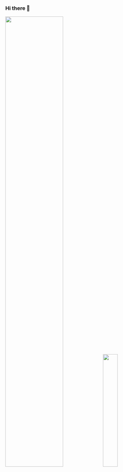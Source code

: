### Hi there 👋
<p>
<img src="https://github-readme-stats.vercel.app/api?username=Miaow233&show_icons=true&theme=dark" width="60%" />

<img src="https://pic.stackoverflow.wiki/uploadImages/116/92/208/73/2021/09/16/21/59/8194295e-aede-4ed1-a962-112f0b1ab1fb.svg" width="30%" />
</p>

<!--
**Miaow233/Miaow233** is a ✨ _special_ ✨ repository because its `README.md` (this file) appears on your GitHub profile.

Here are some ideas to get you started:

- 🔭 I’m currently working on ...
- 🌱 I’m currently learning ...
- 👯 I’m looking to collaborate on ...
- 🤔 I’m looking for help with ...
- 💬 Ask me about ...
- 📫 How to reach me: ...
- 😄 Pronouns: ...
- ⚡ Fun fact: ...
-->
